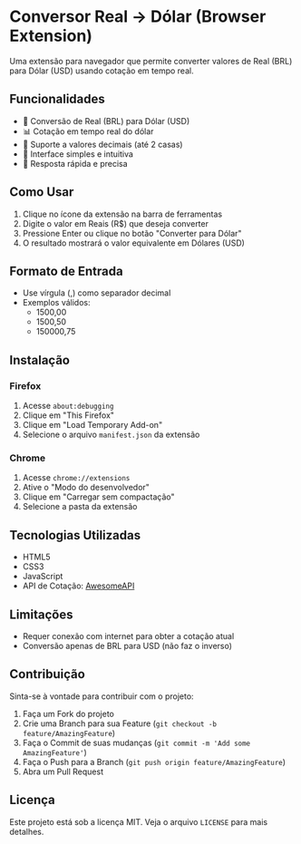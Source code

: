 # Conversor Real → Dólar (Browser Extension)

Uma extensão para navegador que permite converter valores de Real (BRL) para Dólar (USD) usando cotação em tempo real.

## Funcionalidades

- 💱 Conversão de Real (BRL) para Dólar (USD)
- 📊 Cotação em tempo real do dólar
- 🔢 Suporte a valores decimais (até 2 casas)
- 💫 Interface simples e intuitiva
- 🚀 Resposta rápida e precisa

## Como Usar

1. Clique no ícone da extensão na barra de ferramentas
2. Digite o valor em Reais (R$) que deseja converter
3. Pressione Enter ou clique no botão "Converter para Dólar"
4. O resultado mostrará o valor equivalente em Dólares (USD)

## Formato de Entrada

- Use vírgula (,) como separador decimal
- Exemplos válidos:
  - 1500,00
  - 1500,50
  - 150000,75

## Instalação

### Firefox
1. Acesse `about:debugging`
2. Clique em "This Firefox"
3. Clique em "Load Temporary Add-on"
4. Selecione o arquivo `manifest.json` da extensão

### Chrome
1. Acesse `chrome://extensions`
2. Ative o "Modo do desenvolvedor"
3. Clique em "Carregar sem compactação"
4. Selecione a pasta da extensão

## Tecnologias Utilizadas

- HTML5
- CSS3
- JavaScript
- API de Cotação: [AwesomeAPI](https://economia.awesomeapi.com.br/)

## Limitações

- Requer conexão com internet para obter a cotação atual
- Conversão apenas de BRL para USD (não faz o inverso)

## Contribuição

Sinta-se à vontade para contribuir com o projeto:

1. Faça um Fork do projeto
2. Crie uma Branch para sua Feature (`git checkout -b feature/AmazingFeature`)
3. Faça o Commit de suas mudanças (`git commit -m 'Add some AmazingFeature'`)
4. Faça o Push para a Branch (`git push origin feature/AmazingFeature`)
5. Abra um Pull Request

## Licença

Este projeto está sob a licença MIT. Veja o arquivo `LICENSE` para mais detalhes.
